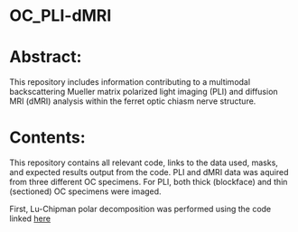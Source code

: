 # OC_PLI-dMRI

# Abstract:
This repository includes information contributing to a multimodal backscattering Mueller matrix polarized light imaging (PLI) and diffusion MRI (dMRI) analysis within the ferret optic chiasm nerve structure. 

# Contents:
This repository contains all relevant code, links to the data used, masks, and expected results output from the code. PLI and dMRI data was aquired from three different OC specimens. For PLI, both thick (blockface) and thin (sectioned) OC specimens were imaged.

First, Lu-Chipman polar decomposition was performed using the code linked [here](https://github.com/rcarl0/OC_PLI-dMRI/blob/main/code/Bulk_polardecomp.py)
